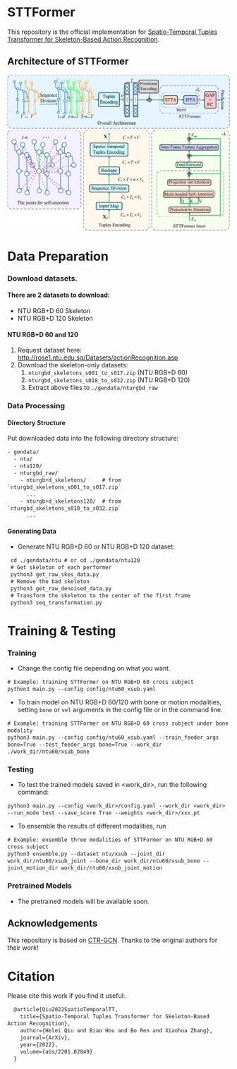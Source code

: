 # STTFormer
This repository is the official implementation for [Spatio-Temporal Tuples Transformer for Skeleton-Based Action Recognition](https://arxiv.org/abs/2201.02849).

## Architecture of STTFormer
![image](src/Abstract.png)

# Data Preparation

### Download datasets.

#### There are 2 datasets to download:

- NTU RGB+D 60 Skeleton
- NTU RGB+D 120 Skeleton

#### NTU RGB+D 60 and 120

1. Request dataset here: http://rose1.ntu.edu.sg/Datasets/actionRecognition.asp
2. Download the skeleton-only datasets:
   1. `nturgbd_skeletons_s001_to_s017.zip` (NTU RGB+D 60)
   2. `nturgbd_skeletons_s018_to_s032.zip` (NTU RGB+D 120)
   3. Extract above files to `./gendata/nturgbd_raw`

### Data Processing

#### Directory Structure

Put downloaded data into the following directory structure:

```
- gendata/
  - ntu/
  - ntu120/
  - nturgbd_raw/
    - nturgb+d_skeletons/     # from `nturgbd_skeletons_s001_to_s017.zip`
      ...
    - nturgb+d_skeletons120/  # from `nturgbd_skeletons_s018_to_s032.zip`
      ...
```

#### Generating Data

- Generate NTU RGB+D 60 or NTU RGB+D 120 dataset:

```
 cd ./gendata/ntu # or cd ./gendata/ntu120
 # Get skeleton of each performer
 python3 get_raw_skes_data.py
 # Remove the bad skeleton 
 python3 get_raw_denoised_data.py
 # Transform the skeleton to the center of the first frame
 python3 seq_transformation.py
```

# Training & Testing

### Training

- Change the config file depending on what you want.

```
# Example: training STTFormer on NTU RGB+D 60 cross subject
python3 main.py --config config/ntu60_xsub.yaml
```

- To train model on NTU RGB+D 60/120 with bone or motion modalities, setting `bone` or `vel` arguments in the config file or in the command line.

```
# Example: training STTFormer on NTU RGB+D 60 cross subject under bone modality
python3 main.py --config config/ntu60_xsub.yaml --train_feeder_args bone=True --test_feeder_args bone=True --work_dir ./work_dir/ntu60/xsub_bone
```

### Testing

- To test the trained models saved in <work_dir>, run the following command:

```
python3 main.py --config <work_dir>/config.yaml --work_dir <work_dir> --run_mode test --save_score True --weights <work_dir>/xxx.pt
```

- To ensemble the results of different modalities, run 
```
# Example: ensemble three modalities of STTFormer on NTU RGB+D 60 cross subject
python3 ensemble.py --dataset ntu/xsub --joint_dir work_dir/ntu60/xsub_joint --bone_dir work_dir/ntu60/xsub_bone --joint_motion_dir work_dir/ntu60/xsub_joint_motion
```

### Pretrained Models

- The pretrained models will be available soon.

## Acknowledgements

This repository is based on [CTR-GCN](https://github.com/Uason-Chen/CTR-GCN). Thanks to the original authors for their work!

# Citation

Please cite this work if you find it useful:.

      @article{Qiu2022SpatioTemporalTT,
        title={Spatio-Temporal Tuples Transformer for Skeleton-Based Action Recognition},
        author={Helei Qiu and Biao Hou and Bo Ren and Xiaohua Zhang},
        journal={ArXiv},
        year={2022},
        volume={abs/2201.02849}
      }